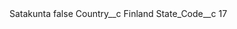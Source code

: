 <?xml version="1.0" encoding="UTF-8"?>
<CustomMetadata xmlns="http://soap.sforce.com/2006/04/metadata" xmlns:xsi="http://www.w3.org/2001/XMLSchema-instance" xmlns:xsd="http://www.w3.org/2001/XMLSchema">
    <label>Satakunta</label>
    <protected>false</protected>
    <values>
        <field>Country__c</field>
        <value xsi:type="xsd:string">Finland</value>
    </values>
    <values>
        <field>State_Code__c</field>
        <value xsi:type="xsd:string">17</value>
    </values>
</CustomMetadata>

